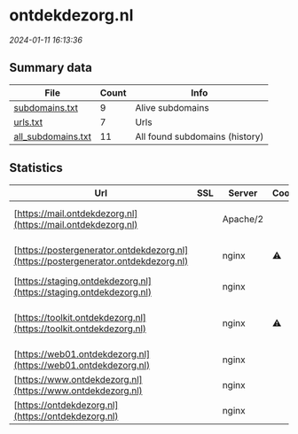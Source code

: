 # ontdekdezorg.nl
*2024-01-11 16:13:36*
## Summary data
| File       | Count | Info |
|------------|-------|------|
|[subdomains.txt](/data/ontdekdezorg.nl/subdomains.txt)|9|Alive subdomains|
|[urls.txt](/data/ontdekdezorg.nl/urls.txt)|7|Urls|
|[all_subdomains.txt](/data/ontdekdezorg.nl/all_subdomains.txt)|11|All found subdomains (history)|
## Statistics
| Url | SSL | Server | Cookie | HSTS | CSP | XFO | XXP | RP | Tech |Title |
|------------|-------|------|------|------|------|------|------|------|------|------|
|[https://mail.ontdekdezorg.nl](https://mail.ontdekdezorg.nl)| |Apache/2| | | | | |:white_check_mark: |Apache HTTP Serv...|301 Moved Perman...|
|[https://postergenerator.ontdekdezorg.nl](https://postergenerator.ontdekdezorg.nl)| |nginx|:warning: |:white_check_mark: | |:white_check_mark: |:white_check_mark: |:white_check_mark: |HSTS Laravel Ngi...|Postergenerator|
|[https://staging.ontdekdezorg.nl](https://staging.ontdekdezorg.nl)| |nginx| | | | | |:white_check_mark: |Basic Nginx|401 Authorizatio...|
|[https://toolkit.ontdekdezorg.nl](https://toolkit.ontdekdezorg.nl)| |nginx|:warning: |:white_check_mark: | |:white_check_mark: |:white_check_mark: |:white_check_mark: |HSTS Nginx OWL C...|Toolkit - Werken...|
|[https://web01.ontdekdezorg.nl](https://web01.ontdekdezorg.nl)| |nginx| | | | | |:white_check_mark: |Nginx||
|[https://www.ontdekdezorg.nl](https://www.ontdekdezorg.nl)| |nginx| |:white_check_mark: | |:white_check_mark: |:white_check_mark: |:white_check_mark: |HSTS Nginx|Ontdek zorg en w...|
|[https://ontdekdezorg.nl](https://ontdekdezorg.nl)| |nginx| |:white_check_mark: | |:white_check_mark: |:white_check_mark: |:white_check_mark: |Nginx|301 Moved Perman...|